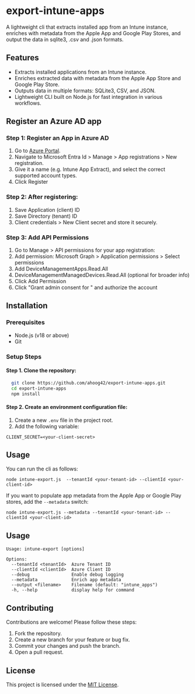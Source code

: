 # export-intune-apps

A lightweight cli that extracts installed app from an Intune instance, enriches with metadata from the Apple App and Google Play Stores, and output the data in sqlite3, .csv and .json formats.

## Features

- Extracts installed applications from an Intune instance.
- Enriches extracted data with metadata from the Apple App Store and Google Play Store.
- Outputs data in multiple formats: SQLite3, CSV, and JSON.
- Lightweight CLI built on Node.js for fast integration in various workflows.

## Register an Azure AD app

### Step 1: Register an App in Azure AD

1. Go to [Azure Portal](https://portal.azure.com/#home).
1. Navigate to Microsoft Entra Id > Manage > App registrations > New registration.
1. Give it a name (e.g. Intune App Extract), and select the correct supported account types.
1. Click Register

### Step 2: After registering:

1. Save Application (client) ID
1. Save Directory (tenant) ID
1. Client credentials > New Client secret and store it securely.

### Step 3: Add API Permissions

1. Go to Manage > API permissions for your app registration:
1. Add permission: Microsoft Graph > Application permissions > Select permissions
1. Add DeviceManagementApps.Read.All
1. DeviceManagementManagedDevices.Read.All (optional for broader info)
1. Click Add Permission
1. Click "Grant admin consent for <account name>" and authorize the account

## Installation

### Prerequisites

- Node.js (v18 or above)
- Git

### Setup Steps

#### Step 1. Clone the repository:

```bash
  git clone https://github.com/ahoog42/export-intune-apps.git
  cd export-intune-apps
  npm install
```

#### Step 2. Create an environment configuration file:

1. Create a new `.env` file in the project root.
1. Add the following variable:

```
CLIENT_SECRET=<your-client-secret>
```

## Usage

You can run the cli as follows:

`node intune-export.js  --tenantId <your-tenant-id> --clientId <your-client-id>`

If you want to populate app metadata from the Apple App or Google Play stores, add the `--metadata` switch:

`node intune-export.js --metadata --tenantId <your-tenant-id> --clientId <your-client-id>`

## Usage

```
Usage: intune-export [options]

Options:
  --tenantId <tenantId>  Azure Tenant ID
  --clientId <clientId>  Azure Client ID
  --debug                Enable debug logging
  --metadata             Enrich app metadata
  --output <filename>    Filename (default: "intune_apps")
  -h, --help             display help for command
```

## Contributing

Contributions are welcome! Please follow these steps:

1. Fork the repository.
2. Create a new branch for your feature or bug fix.
3. Commit your changes and push the branch.
4. Open a pull request.

## License

This project is licensed under the [MIT License](LICENSE).
